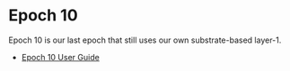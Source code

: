 # Epoch 10
Epoch 10 is our last epoch that still uses our own substrate-based layer-1.

 - [Epoch 10 User Guide](https://medium.com/@teaproject/epoch-10-users-guide-5bfa60142d14) 